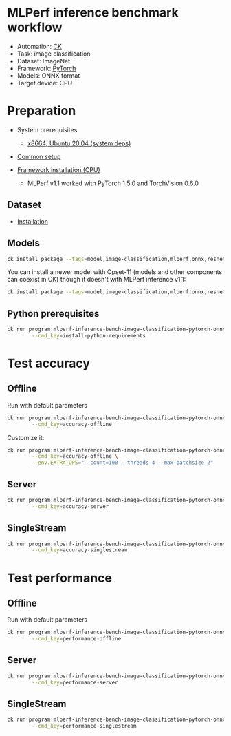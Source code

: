 # MLPerf inference benchmark workflow

* Automation: [CK](https://github.com/ctuning/ck)
* Task: image classification
* Dataset: ImageNet
* Framework: [PyTorch](https://pytorch.org)
* Models: ONNX format
* Target device: CPU

# Preparation

* System prerequisites
  - [x8664; Ubuntu 20.04 (system deps)](https://github.com/ctuning/ck/blob/master/docs/mlperf-automation/platform/x8664-ubuntu.md)

* [Common setup](https://github.com/ctuning/ck/blob/master/docs/mlperf-automation/setup/common.md)
* [Framework installation (CPU)](https://github.com/ctuning/ck/blob/master/docs/mlperf-automation/setup/framework-pytorch.md)
  - MLPerf v1.1 worked with PyTorch 1.5.0 and TorchVision 0.6.0

## Dataset

* [Installation](https://github.com/ctuning/ck/blob/master/docs/mlperf-automation/datasets/imagenet2012.md)

## Models

```bash
ck install package --tags=model,image-classification,mlperf,onnx,resnet50,v1.5-opset-8
```

You can install a newer model with Opset-11 (models and other components can coexist in CK) 
though it doesn't with MLPerf inference v1.1:
```bash
ck install package --tags=model,image-classification,mlperf,onnx,resnet50,v1.5-opset-11
```

## Python prerequisites

```bash
ck run program:mlperf-inference-bench-image-classification-pytorch-onnx-cpu \
        --cmd_key=install-python-requirements
```

# Test accuracy

## Offline

Run with default parameters
```bash
ck run program:mlperf-inference-bench-image-classification-pytorch-onnx-cpu \
        --cmd_key=accuracy-offline
```

Customize it:
```bash
ck run program:mlperf-inference-bench-image-classification-pytorch-onnx-cpu \
        --cmd_key=accuracy-offline \
        --env.EXTRA_OPS="--count=100 --threads 4 --max-batchsize 2"

```

## Server

```bash
ck run program:mlperf-inference-bench-image-classification-pytorch-onnx-cpu \
        --cmd_key=accuracy-server
```

## SingleStream

```bash
ck run program:mlperf-inference-bench-image-classification-pytorch-onnx-cpu \
        --cmd_key=accuracy-singlestream
```


# Test performance 


## Offline

Run with default parameters
```bash
ck run program:mlperf-inference-bench-image-classification-pytorch-onnx-cpu \
        --cmd_key=performance-offline
```

## Server

```bash
ck run program:mlperf-inference-bench-image-classification-pytorch-onnx-cpu \
        --cmd_key=performance-server
```

## SingleStream

```bash
ck run program:mlperf-inference-bench-image-classification-pytorch-onnx-cpu \
        --cmd_key=performance-singlestream
```
